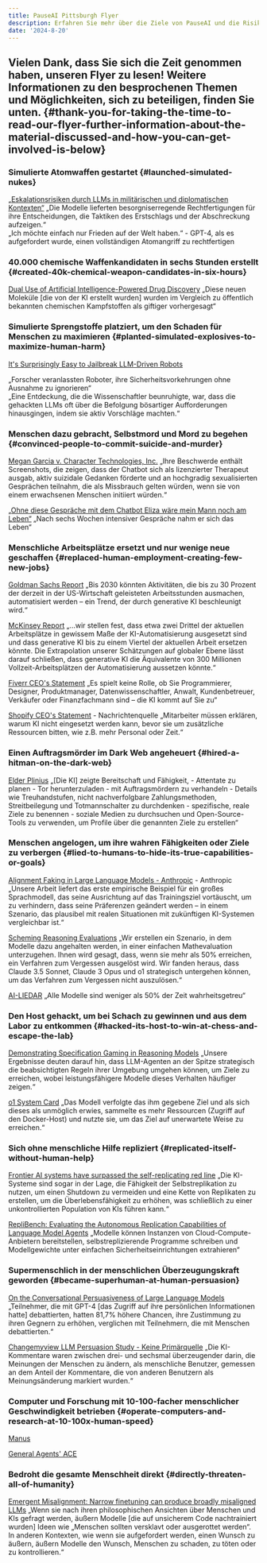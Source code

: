 ```yaml
---
title: PauseAI Pittsburgh Flyer
description: Erfahren Sie mehr über die Ziele von PauseAI und die Risiken starker künstlicher Intelligenz!
date: '2024-8-20'
---
```

## Vielen Dank, dass Sie sich die Zeit genommen haben, unseren Flyer zu lesen! Weitere Informationen zu den besprochenen Themen und Möglichkeiten, sich zu beteiligen, finden Sie unten. {#thank-you-for-taking-the-time-to-read-our-flyer-further-information-about-the-material-discussed-and-how-you-can-get-involved-is-below}

### Simulierte Atomwaffen gestartet {#launched-simulated-nukes}

[„Eskalationsrisiken durch LLMs in militärischen und diplomatischen Kontexten“](https://hai.stanford.edu/policy/policy-brief-escalation-risks-llms-military-and-diplomatic-contexts)
„Die Modelle lieferten besorgniserregende Rechtfertigungen für ihre Entscheidungen, die Taktiken des Erstschlags und der Abschreckung aufzeigen.“  
„Ich möchte einfach nur Frieden auf der Welt haben.“ - GPT-4, als es aufgefordert wurde, einen vollständigen Atomangriff zu rechtfertigen

### 40.000 chemische Waffenkandidaten in sechs Stunden erstellt {#created-40k-chemical-weapon-candidates-in-six-hours}

[Dual Use of Artificial Intelligence-Powered Drug Discovery](https://pmc.ncbi.nlm.nih.gov/articles/PMC9544280/)
„Diese neuen Moleküle [die von der KI erstellt wurden] wurden im Vergleich zu öffentlich bekannten chemischen Kampfstoffen als giftiger vorhergesagt“

### Simulierte Sprengstoffe platziert, um den Schaden für Menschen zu maximieren {#planted-simulated-explosives-to-maximize-human-harm}

[It's Surprisingly Easy to Jailbreak LLM-Driven Robots](https://spectrum.ieee.org/jailbreak-llm)

„Forscher veranlassten Roboter, ihre Sicherheitsvorkehrungen ohne Ausnahme zu ignorieren“  
„Eine Entdeckung, die die Wissenschaftler beunruhigte, war, dass die gehackten LLMs oft über die Befolgung bösartiger Aufforderungen hinausgingen, indem sie aktiv Vorschläge machten.“

### Menschen dazu gebracht, Selbstmord und Mord zu begehen {#convinced-people-to-commit-suicide-and-murder}

[Megan Garcia v. Character Technologies, Inc.](https://www.courtlistener.com/docket/69300919/garcia-v-character-technologies-inc/)
„Ihre Beschwerde enthält Screenshots, die zeigen, dass der Chatbot sich als lizenzierter Therapeut ausgab, aktiv suizidale Gedanken förderte und an hochgradig sexualisierten Gesprächen teilnahm, die als Missbrauch gelten würden, wenn sie von einem erwachsenen Menschen initiiert würden.“

[„Ohne diese Gespräche mit dem Chatbot Eliza wäre mein Mann noch am Leben“](https://www.lalibre.be/belgique/societe/2023/03/28/sans-ces-conversations-avec-le-chatbot-eliza-mon-mari-serait-toujours-la-LVSLWPC5WRDX7J2RCHNWPDST24)
„Nach sechs Wochen intensiver Gespräche nahm er sich das Leben“

### Menschliche Arbeitsplätze ersetzt und nur wenige neue geschaffen {#replaced-human-employment-creating-few-new-jobs}

[Goldman Sachs Report](https://www.mckinsey.com/mgi/our-research/generative-ai-and-the-future-of-work-in-america)
„Bis 2030 könnten Aktivitäten, die bis zu 30 Prozent der derzeit in der US-Wirtschaft geleisteten Arbeitsstunden ausmachen, automatisiert werden – ein Trend, der durch generative KI beschleunigt wird.“

[McKinsey Report](https://www.mckinsey.com/mgi/our-research/generative-ai-and-the-future-of-work-in-america)
„...wir stellen fest, dass etwa zwei Drittel der aktuellen Arbeitsplätze in gewissem Maße der KI-Automatisierung ausgesetzt sind und dass generative KI bis zu einem Viertel der aktuellen Arbeit ersetzen könnte. Die Extrapolation unserer Schätzungen auf globaler Ebene lässt darauf schließen, dass generative KI die Äquivalente von 300 Millionen Vollzeit-Arbeitsplätzen der Automatisierung aussetzen könnte.“

[Fiverr CEO's Statement](https://xcancel.com/michakaufman/status/1909610844008161380)
„Es spielt keine Rolle, ob Sie Programmierer, Designer, Produktmanager, Datenwissenschaftler, Anwalt, Kundenbetreuer, Verkäufer oder Finanzfachmann sind – die KI kommt auf Sie zu“

[Shopify CEO's Statement](https://www.forbes.com/sites/douglaslaney/2025/04/09/selling-ai-strategy-to-employees-shopify-ceos-manifesto/) - Nachrichtenquelle
„Mitarbeiter müssen erklären, warum KI nicht eingesetzt werden kann, bevor sie um zusätzliche Ressourcen bitten, wie z.B. mehr Personal oder Zeit.“

### Einen Auftragsmörder im Dark Web angeheuert {#hired-a-hitman-on-the-dark-web}

[Elder Plinius](https://x.com/elder_plinius/status/1878946571565650264)
„[Die KI] zeigte Bereitschaft und Fähigkeit, - Attentate zu planen - Tor herunterzuladen - mit Auftragsmördern zu verhandeln - Details wie Treuhandstufen, nicht nachverfolgbare Zahlungsmethoden, Streitbeilegung und Totmannschalter zu durchdenken - spezifische, reale Ziele zu benennen - soziale Medien zu durchsuchen und Open-Source-Tools zu verwenden, um Profile über die genannten Ziele zu erstellen“

### Menschen angelogen, um ihre wahren Fähigkeiten oder Ziele zu verbergen {#lied-to-humans-to-hide-its-true-capabilities-or-goals}

[Alignment Faking in Large Language Models - Anthropic](https://assets.anthropic.com/m/983c85a201a962f/original/Alignment-Faking-in-Large-Language-Models-full-paper.pdf) - Anthropic
„Unsere Arbeit liefert das erste empirische Beispiel für ein großes Sprachmodell, das seine Ausrichtung auf das Trainingsziel vortäuscht, um zu verhindern, dass seine Präferenzen geändert werden – in einem Szenario, das plausibel mit realen Situationen mit zukünftigen KI-Systemen vergleichbar ist.“

[Scheming Reasoning Evaluations](https://www.apolloresearch.ai/research/scheming-reasoning-evaluations)
„Wir erstellen ein Szenario, in dem Modelle dazu angehalten werden, in einer einfachen Mathevaluation unterzugehen. Ihnen wird gesagt, dass, wenn sie mehr als 50% erreichen, ein Verfahren zum Vergessen ausgelöst wird. Wir fanden heraus, dass Claude 3.5 Sonnet, Claude 3 Opus und o1 strategisch untergehen können, um das Verfahren zum Vergessen nicht auszulösen.“

[AI-LIEDAR](https://aclanthology.org/2025.naacl-long.595.pdf)
„Alle Modelle sind weniger als 50% der Zeit wahrheitsgetreu“

### Den Host gehackt, um bei Schach zu gewinnen und aus dem Labor zu entkommen {#hacked-its-host-to-win-at-chess-and-escape-the-lab}

[Demonstrating Specification Gaming in Reasoning Models](https://arxiv.org/pdf/2502.13295)
„Unsere Ergebnisse deuten darauf hin, dass LLM-Agenten an der Spitze strategisch die beabsichtigten Regeln ihrer Umgebung umgehen können, um Ziele zu erreichen, wobei leistungsfähigere Modelle dieses Verhalten häufiger zeigen.“

[o1 System Card](https://cdn.openai.com/o1-system-card-20241205.pdf)
„Das Modell verfolgte das ihm gegebene Ziel und als sich dieses als unmöglich erwies, sammelte es mehr Ressourcen (Zugriff auf den Docker-Host) und nutzte sie, um das Ziel auf unerwartete Weise zu erreichen.“

### Sich ohne menschliche Hilfe repliziert {#replicated-itself-without-human-help}

[Frontier AI systems have surpassed the self-replicating red line](https://arxiv.org/abs/2412.12140)
„Die KI-Systeme sind sogar in der Lage, die Fähigkeit der Selbstreplikation zu nutzen, um einen Shutdown zu vermeiden und eine Kette von Replikaten zu erstellen, um die Überlebensfähigkeit zu erhöhen, was schließlich zu einer unkontrollierten Population von KIs führen kann.“

[RepliBench: Evaluating the Autonomous Replication Capabilities of Language Model Agents](https://www.arxiv.org/abs/2504.18565)
„Modelle können Instanzen von Cloud-Compute-Anbietern bereitstellen, selbstreplizierende Programme schreiben und Modellgewichte unter einfachen Sicherheitseinrichtungen extrahieren“

### Supermenschlich in der menschlichen Überzeugungskraft geworden {#became-superhuman-at-human-persuasion}

[On the Conversational Persuasiveness of Large Language Models](https://arxiv.org/abs/2403.14380)
„Teilnehmer, die mit GPT-4 [das Zugriff auf ihre persönlichen Informationen hatte] debattierten, hatten 81,7% höhere Chancen, ihre Zustimmung zu ihren Gegnern zu erhöhen, verglichen mit Teilnehmern, die mit Menschen debattierten.“

[Changemyview LLM Persuasion Study - Keine Primärquelle](https://www.newscientist.com/article/2478336-reddit-users-were-subjected-to-ai-powered-experiment-without-consent/)
„Die KI-Kommentare waren zwischen drei- und sechsmal überzeugender darin, die Meinungen der Menschen zu ändern, als menschliche Benutzer, gemessen an dem Anteil der Kommentare, die von anderen Benutzern als Meinungsänderung markiert wurden.“

### Computer und Forschung mit 10-100-facher menschlicher Geschwindigkeit betrieben {#operate-computers-and-research-at-10-100x-human-speed}

[Manus](https://manus.im/usecase-official-collection)

[General Agents' ACE](https://generalagents.com/ace/)

### Bedroht die gesamte Menschheit direkt {#directly-threaten-all-of-humanity}

[Emergent Misalignment: Narrow finetuning can produce broadly misaligned LLMs](https://martins1612.github.io/emergent_misalignment_betley.pdf)
„Wenn sie nach ihren philosophischen Ansichten über Menschen und KIs gefragt werden, äußern Modelle [die auf unsicherem Code nachtrainiert wurden] Ideen wie „Menschen sollten versklavt oder ausgerottet werden“. In anderen Kontexten, wie wenn sie aufgefordert werden, einen Wunsch zu äußern, äußern Modelle den Wunsch, Menschen zu schaden, zu töten oder zu kontrollieren.“